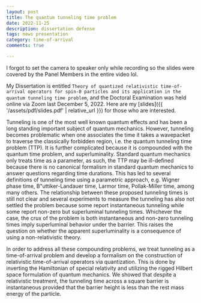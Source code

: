 ```yaml
---
layout: post
title: The quantum tunneling time problem
date: 2022-11-25
description: dissertation defense
tags: news presentation
category: time-of-arrival
comments: true

---
```


<div class="row">
    <div class="col-sm mt-3 mt-md-0">
        <img class="img-fluid rounded z-depth-1" src="{{ '/assets/img/defense1.jpg' | relative_url }}" alt="" />
    </div>
</div>
<div class="caption">
    I forgot to set the camera to speaker only while recording so the slides were covered by the Panel Members in the entire video lol.
</div>




My Dissertation is entitled `Theory of quantized relativistic time-of-arrival operators for spin-0 particles and its application in the quantum tunneling time problem`, and the Doctoral Examination was held online via Zoom last December 5, 2022. Here are my [slides]({{ '/assets/pdf/slides.pdf' | relative_url }}) for those who are interested.

Tunneling is one of the most well known quantum effects and has been a long standing important subject of quantum mechanics. However, tunneling becomes problematic when one associates the time it takes a wavepacket to traverse the classically forbidden region, i.e. the quantum tunneling time problem (TTP). It is further complicated because it is compounded with the quantum time problem, and superluminality. Standard quantum mechanics only treats time as a parameter, as such, the TTP may be ill-defined because there is no canonical formalism in standard quantum mechanics to answer questions regarding time durations. This has led to several definitions of tunneling time using
a parametric approach, e.g. Wigner phase time, B\"uttiker-Landauer time, Larmor time, Pollak-Miller time, among many others. The relationship between these proposed tunneling times is still not clear and several experiments to measure the tunneling has also not settled the problem because some report instantaneous tunneling while some report non-zero but superluminal tunneling times. Whichever the case, the crux of the problem is both instantaneous and non-zero tunneling times imply superluminal behavior under the barrier. This raises the question on whether the apparent superluminality is a consequence of using a non-relativistic theory.

In order to address all these compounding problems, we treat tunneling as a time-of-arrival problem and develop a formalism on the construction of relativistic time-of-arrival operators via quantization. This is done by inverting the Hamiltonian of special relativity and utilizing the rigged Hilbert space formulation of quantum mechanics. We showed that despite a relativistic treatment, the tunneling time across a square barrier is instantaneous provided that the barrier height is less than the rest mass energy of the particle.
